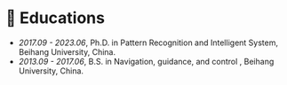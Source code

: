 
# 📖 Educations
- *2017.09 - 2023.06*, Ph.D. in Pattern Recognition and Intelligent System, Beihang University, China.
- *2013.09 - 2017.06*, B.S. in Navigation, guidance, and control
, Beihang University, China.

<br/>